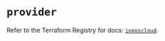 # `provider`

Refer to the Terraform Registry for docs: [`ionoscloud`](https://registry.terraform.io/providers/ionos-cloud/ionoscloud/6.6.9/docs).
